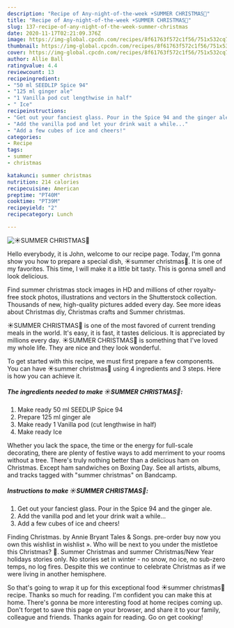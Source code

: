 ```yaml
---
description: "Recipe of Any-night-of-the-week ☀️SUMMER CHRISTMAS🎄"
title: "Recipe of Any-night-of-the-week ☀️SUMMER CHRISTMAS🎄"
slug: 137-recipe-of-any-night-of-the-week-summer-christmas
date: 2020-11-17T02:21:09.376Z
image: https://img-global.cpcdn.com/recipes/8f61763f572c1f56/751x532cq70/☀️summer-christmas🎄-recipe-main-photo.jpg
thumbnail: https://img-global.cpcdn.com/recipes/8f61763f572c1f56/751x532cq70/☀️summer-christmas🎄-recipe-main-photo.jpg
cover: https://img-global.cpcdn.com/recipes/8f61763f572c1f56/751x532cq70/☀️summer-christmas🎄-recipe-main-photo.jpg
author: Allie Ball
ratingvalue: 4.4
reviewcount: 13
recipeingredient:
- "50 ml SEEDLIP Spice 94"
- "125 ml ginger ale"
- "1 Vanilla pod cut lengthwise in half"
- " Ice"
recipeinstructions:
- "Get out your fanciest glass. Pour in the Spice 94 and the ginger ale."
- "Add the vanilla pod and let your drink wait a while..."
- "Add a few cubes of ice and cheers!"
categories:
- Recipe
tags:
- summer
- christmas

katakunci: summer christmas 
nutrition: 214 calories
recipecuisine: American
preptime: "PT40M"
cooktime: "PT39M"
recipeyield: "2"
recipecategory: Lunch

---
```



![☀️SUMMER CHRISTMAS🎄](https://img-global.cpcdn.com/recipes/8f61763f572c1f56/751x532cq70/☀️summer-christmas🎄-recipe-main-photo.jpg)

Hello everybody, it is John, welcome to our recipe page. Today, I'm gonna show you how to prepare a special dish, ☀️summer christmas🎄. It is one of my favorites. This time, I will make it a little bit tasty. This is gonna smell and look delicious.

Find summer christmas stock images in HD and millions of other royalty-free stock photos, illustrations and vectors in the Shutterstock collection. Thousands of new, high-quality pictures added every day. See more ideas about Christmas diy, Christmas crafts and Summer christmas.

☀️SUMMER CHRISTMAS🎄 is one of the most favored of current trending meals in the world. It's easy, it is fast, it tastes delicious. It is appreciated by millions every day. ☀️SUMMER CHRISTMAS🎄 is something that I've loved my whole life. They are nice and they look wonderful.


To get started with this recipe, we must first prepare a few components. You can have ☀️summer christmas🎄 using 4 ingredients and 3 steps. Here is how you can achieve it.

<!--inarticleads1-->

##### The ingredients needed to make ☀️SUMMER CHRISTMAS🎄:

1. Make ready 50 ml SEEDLIP Spice 94
1. Prepare 125 ml ginger ale
1. Make ready 1 Vanilla pod (cut lengthwise in half)
1. Make ready  Ice


Whether you lack the space, the time or the energy for full-scale decorating, there are plenty of festive ways to add merriment to your rooms without a tree. There&#39;s truly nothing better than a delicious ham on Christmas. Except ham sandwiches on Boxing Day. See all artists, albums, and tracks tagged with &#34;summer christmas&#34; on Bandcamp. 

<!--inarticleads2-->

##### Instructions to make ☀️SUMMER CHRISTMAS🎄:

1. Get out your fanciest glass. Pour in the Spice 94 and the ginger ale.
1. Add the vanilla pod and let your drink wait a while...
1. Add a few cubes of ice and cheers!


Finding Christmas. by Annie Bryant Tales &amp; Songs. pre-order buy now you own this wishlist in wishlist ». Who will be next to you under the mistletoe this Christmas? 🎄. Summer Christmas and summer Christmas/New Year holidays stories only. No stories set in winter - no snow, no ice, no sub-zero temps, no log fires. Despite this we continue to celebrate Christmas as if we were living in another hemisphere. 

So that's going to wrap it up for this exceptional food ☀️summer christmas🎄 recipe. Thanks so much for reading. I'm confident you can make this at home. There's gonna be more interesting food at home recipes coming up. Don't forget to save this page on your browser, and share it to your family, colleague and friends. Thanks again for reading. Go on get cooking!
